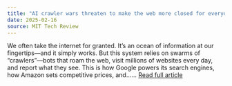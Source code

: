 ```yaml
---
title: "AI crawler wars threaten to make the web more closed for everyone"
date: 2025-02-16
source: MIT Tech Review
---
```


We often take the internet for granted. It’s an ocean of information at our fingertips—and it simply works. But this system relies on swarms of “crawlers”—bots that roam the web, visit millions of websites every day, and report what they see. This is how Google powers its search engines, how Amazon sets competitive prices, and&#8230;... [Read full article](https://www.technologyreview.com/2025/02/11/1111518/ai-crawler-wars-closed-web/)

